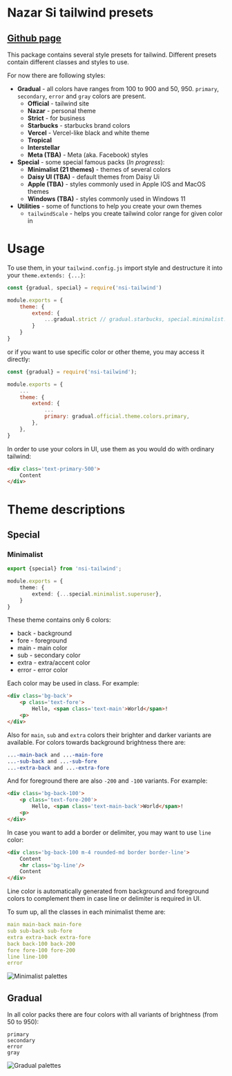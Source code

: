 # Nazar Si tailwind presets
## [Github page](https://github.com/nazar-si/nsi-tailwind)
This package contains several style presets for tailwind. Different presets contain different classes and styles to use.

For now there are following styles:
* **Gradual** - all colors have ranges from 100 to 900 and 50, 950. `primary`, `secondary`, `error` and `gray` colors are present.
  * **Official** - tailwind site
  * **Nazar** - personal theme 
  * **Strict** - for business 
  * **Starbucks** - starbucks brand colors
  * **Vercel** - Vercel-like black and white theme
  * **Tropical** 
  * **Interstellar** 
  * **Meta (TBA)** - Meta (aka. Facebook) styles  
* **Special** - some special famous packs (*In progress*):
  * **Minimalist (21 themes)** - themes of several colors 
  * **Daisy UI (TBA)** - default themes from Daisy Ui
  * **Apple (TBA)** - styles commonly used in Apple IOS and MacOS themes
  * **Windows (TBA)** -  styles commonly used in Windows 11 
* **Utilities** - some of functions to help you create your own themes
  * `tailwindScale` - helps you create tailwind color range for given color in 

# Usage

To use them, in your `tailwind.config.js` import style and destructure it into your `theme.extends: {...}`:
```js
const {gradual, special} = require('nsi-tailwind') 

module.exports = {
    theme: {
        extend: {
            ...gradual.strict // gradual.starbucks, special.minimalist.orwell etc.
        }
    }
} 
```
or if you want to use specific color or other theme, you may access it directly:
```js
const {gradual} = require('nsi-tailwind');

module.exports = {
    ...
    theme: {
        extend: {
            ...
            primary: gradual.official.theme.colors.primary,
        },
    },
} 
```

In order to use your colors in UI, use them as you would do with ordinary tailwind:
```html
<div class='text-primary-500'>
    Content
</div>
```

# Theme descriptions 

## Special 

### Minimalist

```ts
export {special} from 'nsi-tailwind';

module.exports = {
    theme: {
        extend: {...special.minimalist.superuser}, 
    }
}


```
These theme contains only 6 colors:
* back - background 
* fore - foreground
* main - main color 
* sub - secondary color
* extra - extra/accent color
* error - error color

Each color may be used in class. For example:
```html
<div class='bg-back'>
    <p class='text-fore'>
        Hello, <span class='text-main'>World</span>!
    <p>
</div>
```

Also for `main`, `sub` and `extra` colors their brighter and darker variants are available. For colors towards background brightness there are:
```css
...-main-back and ...-main-fore
...-sub-back and ...-sub-fore
...-extra-back and ...-extra-fore
```
And for foreground there are also `-200` and `-100` variants. For example: 
```html
<div class='bg-back-100'>
    <p class='text-fore-200'>
        Hello, <span class='text-main-back'>World</span>!
    <p>
</div>
```
In case you want to add a border or delimiter, you may want to use `line` color:
```html
<div class='bg-back-100 m-4 rounded-md border border-line'>
    Content
    <hr class='bg-line'/>
    Content
</div>
```
Line color is automatically generated from background and foreground colors to complement them in case line or delimiter is required in UI.

To sum up, all the classes in each minimalist theme are:
```yaml
main main-back main-fore
sub sub-back sub-fore
extra extra-back extra-fore
back back-100 back-200
fore fore-100 fore-200
line line-100
error
```

![Minimalist palettes](https://github.com/nazar-si/nsi-tailwind/blob/main/release/colorsMinimalist.svg)

## Gradual 
In all color packs there are four colors with all variants of brightness (from 50 to 950):
```
primary
secondary
error
gray
```

![Gradual palettes](https://github.com/nazar-si/nsi-tailwind/blob/main/release/colorsGradual.svg)